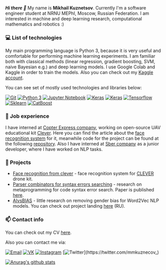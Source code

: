 ***Hi there 👋*** My name is **Mikhail Kuznetsov**. Currently I'm a software engineer student at NRNU MEPhI, Moscow, Russian Federation. I am interested in machine and deep learning research, computational mathematics and robotics :)

### :computer: List of technologies

My main programming language is Python 3, because it is very useful and comfortable for performing machine learning experiments. I am familiar both with classical methods (linear regression, gradient boosting, SVM, naive Bayesian e.g.) and deep learning models. I use Google Colab and Kaggle in order to train the models. Also you can check out my [Kaggle account](https://www.kaggle.com/mmkuznecov).

You can see set of mostly used technologies and libraries below:

[![Git](https://img.shields.io/badge/-Git-F05032?logo=Git&logoColor=white)]()
[![Python 3](https://img.shields.io/badge/-Python-3776AB?logo=python&logoColor=white)]()
[![Jupyter Notebook](https://img.shields.io/badge/-Jupyter%20Notebook-F37626?logo=jupyter&logoColor=white)]()
[![Keras](https://img.shields.io/badge/-Keras-D00000?logo=Keras&logoColor=white)]()
[![Keras](https://img.shields.io/badge/-Pytorch-D00000?logo=pytorch&logoColor=white)]()
[![Tensorflow](https://img.shields.io/badge/-Tensorflow-0000?logo=Tensorflow&color=orange&logoColor=white)]()
[![Sklearn](https://img.shields.io/badge/-Sklearn-0000?logo=Scikit-learn&logoColor=white)]()
[![CatBoost](https://img.shields.io/badge/-CatBoost-0000?&logo=&color=yellow&logoColor=white)]()

### :construction_worker: Job experience

I have interned at [Copter Express company](https://coex.tech), working on open-source UAV educational kit [Clever](https://github.com/CopterExpress/clover). Here you can find the article about the [face recognition system](https://clover.coex.tech/en/face_recognition.html) for it, meanwhile code for the project can be found at the following [repository](https://github.com/mmkuznecov/face_recognition_from_clever). Also I have interned at [Sber company](https://github.com/Sberbank-Technology) as a junior developer, where I have worked on NLP tasks.

### :rocket: Projects

* [Face recognition from clever](https://github.com/mmkuznecov/face_recognition_from_clever) - face recognition system for [CLEVER](https://github.com/CopterExpress/clover) drone kit.
* [Parser combinators for syntax errors searching](https://github.com/mmkuznecov/Parser_combinators_for_syntax_errors_searching) - research on metaprogramming for code syntax error search. Paper is published [here](https://ieeexplore.ieee.org/document/9396311).
* [AIvsBIAS](https://github.com/mmkuznecov/AIvsBIAS) - little research on removing gender bias for Word2Vec NLP models. You can check out project landing [here](https://aivsbias.feather.cloudns.cl/) (RU).

### :mailbox: Contact info

You can check out my CV [here](https://drive.google.com/file/d/1rCFmM6vyAihV78DO01VnQkDCVffBo83C/view?usp=sharing).

Also you can contact me via:

[![Email](https://img.shields.io/badge/-Email-de4343?logo=Gmail&logoColor=white&link=mailto:mmkuznecov2002@gmail.com)](mailto:mmkuznecov2002@gmail.com)
[![VK](https://img.shields.io/badge/-VK-4680C2?logo=vk&logoColor=white&link=https://vk.com/mmkuznecov)](https://vk.com/mmkuznecov)
[![Instagram](https://img.shields.io/badge/-Instagram-000?logo=Instagram&logoColor=white&link=https://www.instagram.com/moisha_daily/)](https://www.instagram.com/moisha_daily/)
[![Twitter](http://img.shields.io/badge/-Twitter-0000?logo=Twitter&color=00acee&logoColor=white&link=https://twitter.com/mmkuznecov_)](https://twitter.com/mmkuznecov_)


[![Anurag's github stats](https://github-readme-stats.vercel.app/api?username=mmkuznecov&show_icons=true&hide=prs&theme=react)](https://github.com/anuraghazra/github-readme-stats)
